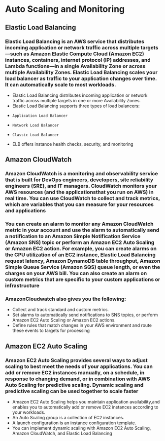 # Auto Scaling and Monitoring

## Elastic Load Balancing

### Elastic Load Balancing is an AWS service that distributes incoming application or network traffic across multiple targets—such as Amazon Elastic Compute Cloud (Amazon EC2) instances, containers, internet protocol (IP) addresses, and Lambda functions—in a single Availability Zone or across multiple Availability Zones. Elastic Load Balancing scales your load balancer as traffic to your application changes over time. It can automatically scale to most workloads.
* Elastic Load Balancing distributes incoming application or network traffic across multiple targets in one or more Availability Zones.
* Elastic Load Balancing supports three types of load balancers:
*     Application Load Balancer
*     Network Load Balancer
*     Classic Load Balancer
* ELB offers instance health checks, security, and monitoring

## Amazon CloudWatch
### Amazon CloudWatch is a monitoring and observability service that is built for DevOps engineers, developers, site reliability engineers (SRE), and IT managers. CloudWatch monitors your AWS resources (and the applicationsthat you run on AWS) in real time. You can use CloudWatch to collect and track metrics, which are variables that you can measure for your resources and applications
### You can create an alarm to monitor any Amazon CloudWatch metric in your account and use the alarm to automatically send a notification to an Amazon Simple Notification Service (Amazon SNS) topic or perform an Amazon EC2 Auto Scaling or Amazon EC2 action. For example, you can create alarms on the CPU utilization of an EC2 instance, Elastic Load Balancing request latency, Amazon DynamoDB table throughput, Amazon Simple Queue Service (Amazon SQS) queue length, or even the charges on your AWS bill. You can also create an alarm on custom metrics that are specific to your custom applications or infrastructure
### AmazonCloudwatch also gives you the following:
* Collect and track standard and custom metrics.
* Set alarms to automatically send notifications to SNS topics, or perform Amazon EC2 Auto Scaling or Amazon EC2 actions.
* Define rules that match changes in your AWS environment and route these events to targets for processing

## Amazon EC2 Auto Scaling 
### Amazon EC2 Auto Scaling provides several ways to adjust scaling to best meet the needs of your applications. You can add or remove    EC2 instances manually, on a schedule, in response to changing demand, or in combination with AWS Auto Scaling for predictive          scaling. Dynamic scaling and predictive scaling can be used together to scale faster

* Amazon EC2 Auto Scaling helps you maintain application availability,and enables you to automatically add or remove EC2 instances according to your workloads.
* An Auto Scaling group is a collection of EC2 instances.
* A launch configuration is an instance configuration template.
* You can implement dynamic scaling with Amazon EC2 Auto Scaling, Amazon CloudWatch, and Elastic Load Balancing
